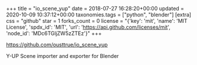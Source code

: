 +++
title = "io_scene_yup"
date = 2018-07-27 16:28:20+00:00
updated = 2020-10-09 10:37:12+00:00
taxonomies.tags = ["python", "blender"]
[extra]
css = "github"
star = 1
forks_count = 0
license = "{'key': 'mit', 'name': 'MIT License', 'spdx_id': 'MIT', 'url': 'https://api.github.com/licenses/mit', 'node_id': 'MDc6TGljZW5zZTEz'}"
+++

<https://github.com/ousttrue/io_scene_yup>

Y-UP Scene importer and exporter for Blender
